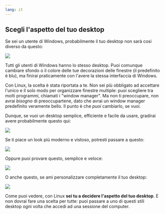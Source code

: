 ```yaml
---
lang: it
---
```





<h2>Scegli l'aspetto del tuo desktop</h2>

Se sei un utente di Windows, probabilmente il tuo desktop non sarà 
così diverso da questo:

<img src="Images/windows_vista.jpg" />

Tutti gli utenti di Windows hanno lo stesso desktop. Puoi comunque 
cambiare sfondo o il colore delle tue decorazioni delle finestre (il 
predefinito è blu), ma finirai praticamente con l'avere la stessa 
interfaccia di Windows.

Con Linux, la scelta è stata riportata a te. Non sei più obbligato ad 
accettare l'unico e il solo modo per organizzare finestre multiple: puoi 
scegliere tra molti programmi, chiamati i "window manager". Ma non ti 
preoccupare, non avrai <i>bisogno</i> di preoccupartene, dato che avrai 
un window manager predefinito veramente bello. Il punto è che <i>puoi</i> 
cambiarlo, se vuoi.

Dunque, se vuoi un desktop semplice, efficiente e facile da usare, 
gradirai avere probabilmente questo qui:

<img src="Images/ubuntu.jpg"/>

Se ti piace un look più moderno e vistoso, potresti passare a questo:

<img src="Images/kde.png" />

Oppure puoi provare questo, semplice e veloce:

<img src="Images/xfce.jpg" />

O anche questo, se ami personalizzare completamente il tuo desktop:

<img src="Images/wm.jpg" />

Come puoi vedere, con Linux <b>sei tu a decidere l'aspetto del tuo 
desktop</b>. E non dovrai fare una scelta per tutte: puoi passare a uno di 
questi stili desktop ogni volta che accedi ad una sessione del computer.




